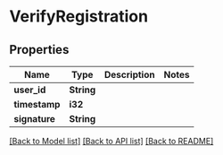 # VerifyRegistration

## Properties

Name | Type | Description | Notes
------------ | ------------- | ------------- | -------------
**user_id** | **String** |  | 
**timestamp** | **i32** |  | 
**signature** | **String** |  | 

[[Back to Model list]](../README.md#documentation-for-models) [[Back to API list]](../README.md#documentation-for-api-endpoints) [[Back to README]](../README.md)


